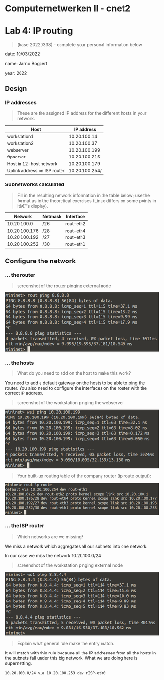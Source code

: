 # Computernetwerken II - cnet2

# Lab 4: IP routing

> (base 20220338) - complete your personal information below

date: 10/03/2022

name: Jarno Bogaert

year: 2022

## Design

### IP addresses

> These are the assigned IP address for the different hosts in your network.

| Host                         | IP address                           |
| ---------------------------- | ------------------------------------ |
| workstation1                 | 10.20.100.14                         |
| workstation2                 | 10.20.100.37                         |
| webserver                    | 10.20.100.199                        |
| ftpserver                    | 10.20.100.215                        |
| Host in 12-host network      | 10.20.100.179                        |
| Uplink address on ISP router | 10.20.100.254/<Smallest SN possible> |

### Subnetworks calculated

> Fill in the resulting network information in the table below; use the format as in the theoretical exercises (Linux differs on some points in itâ€™s display).

| Network       | Netmask | Interface |
| ------------- | ------- | --------- |
| 10.20.100.0   | /26     | rout-eth2 |
| 10.20.100.176 | /28     | rout-eth4 |
| 10.20.100.192 | /27     | rout-eth3 |
| 10.20.100.252 | /30     | rout-eth1 |

## Configure the network

### ... the router

> screenshot of the router pinging external node

![](https://raw.githubusercontent.com/jarnobogaert9/cnet2_ip_routing/main/router_pinging_external_node.png)

### ... the hosts

> What do you need to add on the host to make this work?

You need to add a default gateway on the hosts to be able to ping the router. You also need to configure the interfaces on the router with the correct IP address.

> screenshot of the workstation pinging the webserver

![](https://raw.githubusercontent.com/jarnobogaert9/cnet2_ip_routing/main/ws_pinging_web.png)

> Your built-up routing table of the company router (ip route output):

![](https://raw.githubusercontent.com/jarnobogaert9/cnet2_ip_routing/main/router_routing_table.png)

### ... the ISP router

> Which networks are we missing?

We miss a network which aggregates all our subnets into one network.

In our case we miss the network 10.20.100.0/24

> screenshot of the workstation pinging external node

![](https://raw.githubusercontent.com/jarnobogaert9/cnet2_ip_routing/main/ws_pinging_external_node.png)

> Explain what general rule make the entry match.

It will match with this rule because all the IP addresses from all the hosts in the subnets fall under this big network. What we are doing here is supernetting.

```
10.20.100.0/24 via 10.20.100.253 dev rISP-eth0
```
